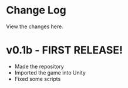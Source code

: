 # Change Log

View the changes here.

# **v0.1b**  - FIRST RELEASE!
* Made the repository
* Imported the game into Unity
* Fixed some scripts
